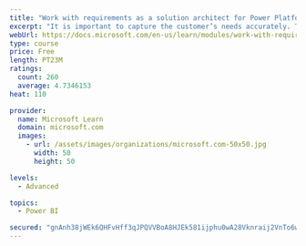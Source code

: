 ```yaml
---
title: "Work with requirements as a solution architect for Power Platform and Dynamics 365"
excerpt: "It is important to capture the customer’s needs accurately. This module explains how to capture requirements and identify functional and non-functional items."
webUrl: https://docs.microsoft.com/en-us/learn/modules/work-with-requirements/
type: course
price: Free
length: PT23M
ratings:
  count: 260
  average: 4.7346153
heat: 110

provider:
  name: Microsoft Learn
  domain: microsoft.com
  images:
    - url: /assets/images/organizations/microsoft.com-50x50.jpg
      width: 50
      height: 50

levels:
  - Advanced

topics:
  - Power BI

secured: "gnAnh38jWEk6QHFvHff3qJPQVVBoA8HJEk581ijphu0wA28Vknraij2VnTo6wMjTNOL9HVewD7KZD51z3q6VFKhJVYEpawvqgURllH+fHdvYi/yOJHQssGd1XjEymQujRH+3tCsruPiB6pHP+PB1fG15eH7c+Y5lkpur453+IYpfRyhVdO2gx7djrouNZQOG3fs9RJ3k3MdLFg0f5cdZyzVx26ZoNZOatJ4r8q2Migh2gOdfSgcRsQ60doz3UNO3S/mqOj1g+vn0WZ4u2G+7PH55st9SEu03CKYVmw1pHPoC3qnX1lTTvExIJfu9wgsALWi8k8ftPLvzpaHWrvLuossuAhlwOHuMbPhkEtBBJTkE5roero99iWCkSIdtK5/9cjo7djUoBo4E1Sm2VqEq8Eq/nzVJLdEfoiy+9DrB3O0=;k6SuQ/xXP1bdMX2O/rYmJg=="
---
```


